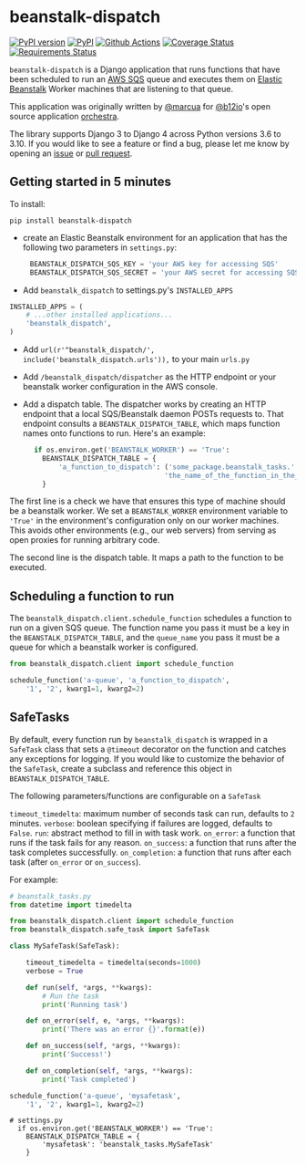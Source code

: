 # beanstalk-dispatch

[![PyPI version](https://badge.fury.io/py/beanstalk-dispatch.svg?maxAge=2592000)](https://badge.fury.io/py/beanstalk-dispatch)
[![PyPI](https://img.shields.io/pypi/pyversions/beanstalk-dispatch.svg)](https://pypi.python.org/pypi/beanstalk-dispatch)
[![Github Actions](https://github.com/joshblum/beanstalk-dispatch/actions/workflows/ci.yml/badge.svg)](https://github.com/joshblum/beanstalk-dispatch/actions)
[![Coverage Status](https://codecov.io/gh/joshblum/beanstalk-dispatch/branch/master/graph/badge.svg)](https://codecov.io/gh/joshblum/beanstalk-dispatch)
[![Requirements Status](https://requires.io/github/joshblum/beanstalk-dispatch/requirements.svg?maxAge=2592000)](https://requires.io/github/joshblum/beanstalk-dispatch/requirements/)

`beanstalk-dispatch` is a Django application that runs functions that have been
scheduled to run an [AWS SQS](https://aws.amazon.com/sqs/) queue and executes
them on [Elastic Beanstalk](https://aws.amazon.com/elasticbeanstalk/) Worker
machines that are listening to that queue.

This application was originally written by [@marcua](https://github.com/marcua)
for [@b12io](https://github.com/b12io)'s open source application
[orchestra](https://github.com/b12io/orchestra).

The library supports Django 3 to Django 4 across Python versions 3.6 to
3.10. If you would like to see a feature or find a bug, please let me know by
opening an [issue](https://github.com/joshblum/beanstalk-dispatch/issues) or
[pull request](https://github.com/joshblum/beanstalk-dispatch/pulls).

## Getting started in 5 minutes

To install:

```
pip install beanstalk-dispatch
```

- create an Elastic Beanstalk environment for an application
  that has the following two parameters in `settings.py`:

```python
     BEANSTALK_DISPATCH_SQS_KEY = 'your AWS key for accessing SQS'
     BEANSTALK_DISPATCH_SQS_SECRET = 'your AWS secret for accessing SQS'
```

- Add `beanstalk_dispatch` to settings.py's `INSTALLED_APPS`

```python
INSTALLED_APPS = (
    # ...other installed applications...
    'beanstalk_dispatch',
)
```

- Add `url(r'^beanstalk_dispatch/', include('beanstalk_dispatch.urls')),` to
  your main `urls.py`

- Add `/beanstalk_dispatch/dispatcher` as the HTTP endpoint or your beanstalk
  worker configuration in the AWS console.

- Add a dispatch table. The dispatcher works by creating an HTTP endpoint
  that a local SQS/Beanstalk daemon POSTs requests to. That endpoint
  consults a `BEANSTALK_DISPATCH_TABLE`, which maps function names onto
  functions to run. Here's an example:

```python
      if os.environ.get('BEANSTALK_WORKER') == 'True':
        BEANSTALK_DISPATCH_TABLE = {
            'a_function_to_dispatch': ('some_package.beanstalk_tasks.'
                                      'the_name_of_the_function_in_the_module')
        }
```

The first line is a check we have that ensures this type of machine should
be a beanstalk worker. We set a `BEANSTALK_WORKER` environment variable to
`'True'` in the environment's configuration only on our worker machines.
This avoids other environments (e.g., our web servers) from serving as open
proxies for running arbitrary code.

The second line is the dispatch table. It maps a path to the function to be
executed.

## Scheduling a function to run

The `beanstalk_dispatch.client.schedule_function` schedules a function to run
on a given SQS queue. The function name you pass it must be a key in the
`BEANSTALK_DISPATCH_TABLE`, and the `queue_name` you pass it must be a queue
for which a beanstalk worker is configured.

```python
from beanstalk_dispatch.client import schedule_function

schedule_function('a-queue', 'a_function_to_dispatch',
    '1', '2', kwarg1=1, kwarg2=2)
```

## SafeTasks

By default, every function run by `beanstalk_dispatch` is wrapped in a
`SafeTask` class that sets a `@timeout` decorator on the function and catches
any exceptions for logging. If you would like to customize the behavior of the
`SafeTask`, create a subclass and reference this object in
`BEANSTALK_DISPATCH_TABLE`.

The following parameters/functions are configurable on a `SafeTask`

`timeout_timedelta`: maximum number of seconds task can run, defaults to `2`
minutes.
`verbose`: boolean specifying if failures are logged, defaults to `False`.
`run`: abstract method to fill in with task work.
`on_error`: a function that runs if the task fails for any reason.
`on_success`: a function that runs after the task completes successfully.
`on_completion`: a function that runs after each task (after `on_error` or
`on_success`).

For example:

```python
# beanstalk_tasks.py
from datetime import timedelta

from beanstalk_dispatch.client import schedule_function
from beanstalk_dispatch.safe_task import SafeTask

class MySafeTask(SafeTask):

    timeout_timedelta = timedelta(seconds=1000)
    verbose = True

    def run(self, *args, **kwargs):
        # Run the task
        print('Running task')

    def on_error(self, e, *args, **kwargs):
        print('There was an error {}'.format(e))

    def on_success(self, *args, **kwargs):
        print('Success!')

    def on_completion(self, *args, **kwargs):
        print('Task completed')

schedule_function('a-queue', 'mysafetask',
    '1', '2', kwarg1=1, kwarg2=2)
```

```
# settings.py
  if os.environ.get('BEANSTALK_WORKER') == 'True':
    BEANSTALK_DISPATCH_TABLE = {
        'mysafetask': 'beanstalk_tasks.MySafeTask'
    }
```

